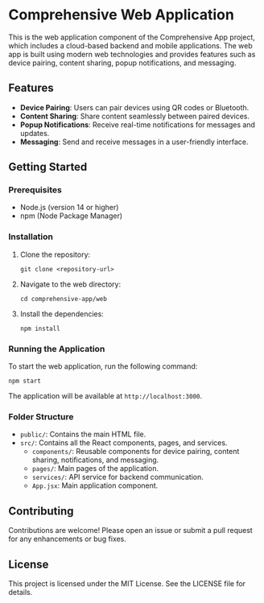 # Comprehensive Web Application

This is the web application component of the Comprehensive App project, which includes a cloud-based backend and mobile applications. The web app is built using modern web technologies and provides features such as device pairing, content sharing, popup notifications, and messaging.

## Features

- **Device Pairing**: Users can pair devices using QR codes or Bluetooth.
- **Content Sharing**: Share content seamlessly between paired devices.
- **Popup Notifications**: Receive real-time notifications for messages and updates.
- **Messaging**: Send and receive messages in a user-friendly interface.

## Getting Started

### Prerequisites

- Node.js (version 14 or higher)
- npm (Node Package Manager)

### Installation

1. Clone the repository:
   ```
   git clone <repository-url>
   ```

2. Navigate to the web directory:
   ```
   cd comprehensive-app/web
   ```

3. Install the dependencies:
   ```
   npm install
   ```

### Running the Application

To start the web application, run the following command:
```
npm start
```

The application will be available at `http://localhost:3000`.

### Folder Structure

- `public/`: Contains the main HTML file.
- `src/`: Contains all the React components, pages, and services.
  - `components/`: Reusable components for device pairing, content sharing, notifications, and messaging.
  - `pages/`: Main pages of the application.
  - `services/`: API service for backend communication.
  - `App.jsx`: Main application component.

## Contributing

Contributions are welcome! Please open an issue or submit a pull request for any enhancements or bug fixes.

## License

This project is licensed under the MIT License. See the LICENSE file for details.